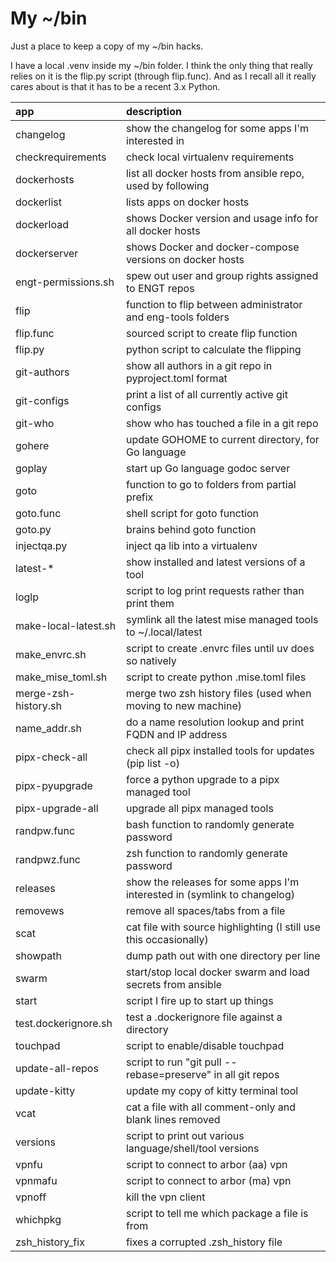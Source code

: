# My ~/bin

Just a place to keep a copy of my ~/bin hacks.

I have a local .venv inside my ~/bin folder.  I think the only thing that really
relies on it is the flip.py script (through flip.func).  And as I recall all it
really cares about is that it has to be a recent 3.x Python.

| app                  | description                                                              |
| :------------------- | :----------------------------------------------------------------------- |
| changelog            | show the changelog for some apps I'm interested in                       |
| checkrequirements    | check local virtualenv requirements                                      |
| dockerhosts          | list all docker hosts from ansible repo, used by following               |
| dockerlist           | lists apps on docker hosts                                               |
| dockerload           | shows Docker version and usage info for all docker hosts                 |
| dockerserver         | shows Docker and docker-compose versions on docker hosts                 |
| engt-permissions.sh  | spew out user and group rights assigned to ENGT repos                    |
| flip                 | function to flip between administrator and eng-tools folders             |
| flip.func            | sourced script to create flip function                                   |
| flip.py              | python script to calculate the flipping                                  |
| git-authors          | show all authors in a git repo in pyproject.toml format                  |
| git-configs          | print a list of all currently active git configs                         |
| git-who              | show who has touched a file in a git repo                                |
| gohere               | update GOHOME to current directory, for Go language                      |
| goplay               | start up Go language godoc server                                        |
| goto                 | function to go to folders from partial prefix                            |
| goto.func            | shell script for goto function                                           |
| goto.py              | brains behind goto function                                              |
| injectqa.py          | inject qa lib into a virtualenv                                          |
| latest-*             | show installed and latest versions of a tool                             |
| loglp                | script to log print requests rather than print them                      |
| make-local-latest.sh | symlink all the latest mise managed tools to ~/.local/latest             |
| make_envrc.sh        | script to create .envrc files until uv does so natively                  |
| make_mise_toml.sh    | script to create python .mise.toml files                                 |
| merge-zsh-history.sh | merge two zsh history files (used when moving to new machine)            |
| name_addr.sh         | do a name resolution lookup and print FQDN and IP address                |
| pipx-check-all       | check all pipx installed tools for updates (pip list -o)                 |
| pipx-pyupgrade       | force a python upgrade to a pipx managed tool                            |
| pipx-upgrade-all     | upgrade all pipx managed tools                                           |
| randpw.func          | bash function to randomly generate password                              |
| randpwz.func         | zsh function to randomly generate password                               |
| releases             | show the releases for some apps I'm interested in (symlink to changelog) |
| removews             | remove all spaces/tabs from a file                                       |
| scat                 | cat file with source highlighting (I still use this occasionally)        |
| showpath             | dump path out with one directory per line                                |
| swarm                | start/stop local docker swarm and load secrets from ansible              |
| start                | script I fire up to start up things                                      |
| test.dockerignore.sh | test a .dockerignore file against a directory                            |
| touchpad             | script to enable/disable touchpad                                        |
| update-all-repos     | script to run "git pull --rebase=preserve" in all git repos              |
| update-kitty         | update my copy of kitty terminal tool                                    |
| vcat                 | cat a file with all comment-only and blank lines removed                 |
| versions             | script to print out various language/shell/tool versions                 |
| vpnfu                | script to connect to arbor (aa) vpn                                      |
| vpnmafu              | script to connect to arbor (ma) vpn                                      |
| vpnoff               | kill the vpn client                                                      |
| whichpkg             | script to tell me which package a file is from                           |
| zsh_history_fix      | fixes a corrupted .zsh_history file                                      |
